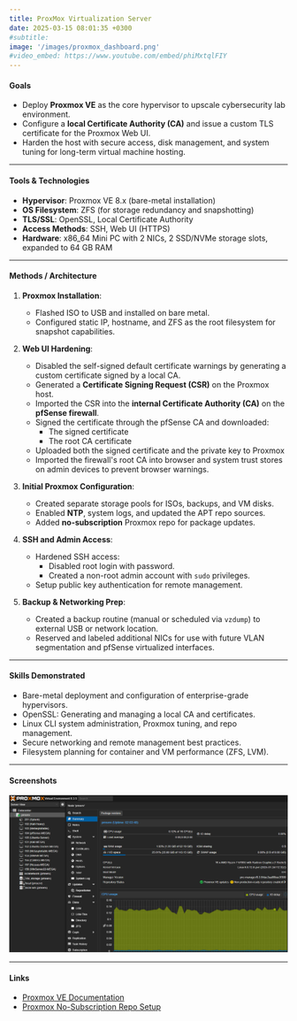 ```yaml
---
title: ProxMox Virtualization Server
date: 2025-03-15 08:01:35 +0300
#subtitle: 
image: '/images/proxmox_dashboard.png'
#video_embed: https://www.youtube.com/embed/phiMxtqlFIY
---
```


<!-- > View the [Github Repository](https://www.github.com/blaine-geiger/Proxmox-Server) -->

####  **Goals**
- Deploy **Proxmox VE** as the core hypervisor to upscale cybersecurity lab environment.
- Configure a **local Certificate Authority (CA)** and issue a custom TLS certificate for the Proxmox Web UI.
- Harden the host with secure access, disk management, and system tuning for long-term virtual machine hosting.

---

####  **Tools & Technologies**
- **Hypervisor**: Proxmox VE 8.x (bare-metal installation)
- **OS Filesystem**: ZFS (for storage redundancy and snapshotting)
- **TLS/SSL**: OpenSSL, Local Certificate Authority
- **Access Methods**: SSH, Web UI (HTTPS)
- **Hardware**: x86_64 Mini PC with 2 NICs, 2 SSD/NVMe storage slots, expanded to 64 GB RAM

---

####  **Methods / Architecture**

1. **Proxmox Installation**:
   - Flashed ISO to USB and installed on bare metal.
   - Configured static IP, hostname, and ZFS as the root filesystem for snapshot capabilities.

2. **Web UI Hardening**:
   - Disabled the self-signed default certificate warnings by generating a custom certificate signed by a local CA.
   - Generated a **Certificate Signing Request (CSR)** on the Proxmox host.
   - Imported the CSR into the **internal Certificate Authority (CA)** on the **pfSense firewall**.
   - Signed the certificate through the pfSense CA and downloaded:
     - The signed certificate
     - The root CA certificate
   - Uploaded both the signed certificate and the private key to Proxmox
   - Imported the firewall's root CA into browser and system trust stores on admin devices to prevent browser warnings.

3. **Initial Proxmox Configuration**:
   - Created separate storage pools for ISOs, backups, and VM disks.
   - Enabled **NTP**, system logs, and updated the APT repo sources.
   - Added **no-subscription** Proxmox repo for package updates.

4. **SSH and Admin Access**:
   - Hardened SSH access:
     - Disabled root login with password.
     - Created a non-root admin account with `sudo` privileges.
   - Setup public key authentication for remote management.

5. **Backup & Networking Prep**:
   - Created a backup routine (manual or scheduled via `vzdump`) to external USB or network location.
   - Reserved and labeled additional NICs for use with future VLAN segmentation and pfSense virtualized interfaces.

---

####  **Skills Demonstrated**
- Bare-metal deployment and configuration of enterprise-grade hypervisors.
- OpenSSL: Generating and managing a local CA and certificates.
- Linux CLI system administration, Proxmox tuning, and repo management.
- Secure networking and remote management best practices.
- Filesystem planning for container and VM performance (ZFS, LVM).

---

####  **Screenshots**
![Proxmox Dashboard](/images/proxmox_dashboard.png)

---

####  **Links**
- [Proxmox VE Documentation](https://pve.proxmox.com/wiki/Main_Page)
- [Proxmox No-Subscription Repo Setup](https://pve.proxmox.com/wiki/Package_Repositories)

<br>
<br>